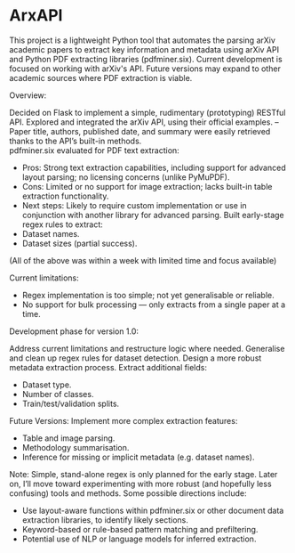 # ArxAPI
This project is a lightweight Python tool that automates the parsing arXiv academic papers to extract key information and metadata using arXiv API and Python PDF extracting libraries (pdfminer.six). Current development is focused on working with arXiv's API. Future versions may expand to other academic sources where PDF extraction is viable.  

Overview: 

Decided on Flask to implement a simple, rudimentary (prototyping) RESTful API.
Explored and integrated the arXiv API, using their official examples.
    – Paper title, authors, published date, and summary were easily retrieved thanks to the API’s built-in methods.   
pdfminer.six evaluated for PDF text extraction:
  - Pros: Strong text extraction capabilities, including support for advanced layout parsing; no licensing concerns (unlike PyMuPDF).
  - Cons: Limited or no support for image extraction; lacks built-in table extraction functionality.
  - Next steps: Likely to require custom implementation or use in conjunction with another library for advanced parsing.
Built early-stage regex rules to extract:
  - Dataset names.
  - Dataset sizes (partial success).
    
(All of the above was within a week with limited time and focus available)


Current limitations: 
- Regex implementation is too simple; not yet generalisable or reliable.
- No support for bulk processing — only extracts from a single paper at a time.

Development phase for version 1.0:

Address current limitations and restructure logic where needed.
Generalise and clean up regex rules for dataset detection.
Design a more robust metadata extraction process.
Extract additional fields:
  - Dataset type.
  - Number of classes.
  - Train/test/validation splits.

Future Versions: 
Implement more complex extraction features:
  - Table and image parsing.
  - Methodology summarisation.
  - Inference for missing or implicit metadata (e.g. dataset names).
    
Note: Simple, stand-alone regex is only planned for the early stage. Later on, I’ll move toward experimenting with more robust (and hopefully less confusing) tools and methods. Some possible directions include:
  - Use layout-aware functions within pdfminer.six or other document data extraction libraries, to identify likely sections.
  - Keyword-based or rule-based pattern matching and prefiltering.  
  - Potential use of NLP or language models for inferred extraction.
  

  
